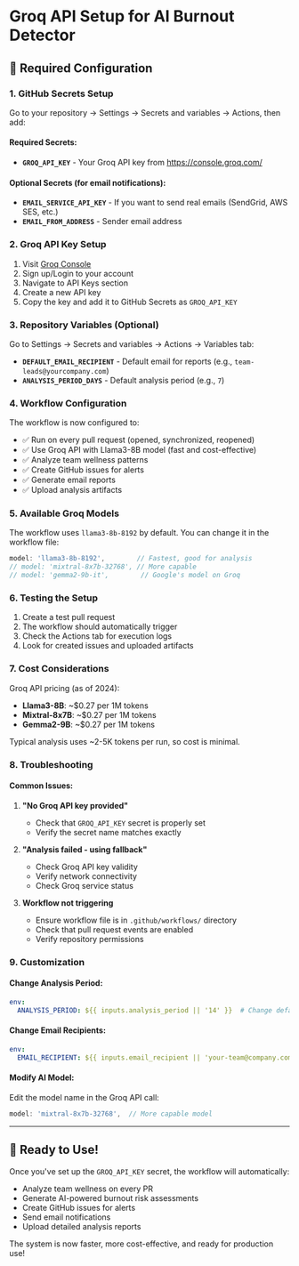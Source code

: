 # Groq API Setup for AI Burnout Detector

## 🔧 Required Configuration

### 1. GitHub Secrets Setup
 
Go to your repository → Settings → Secrets and variables → Actions, then add:

#### Required Secrets:
- **`GROQ_API_KEY`** - Your Groq API key from https://console.groq.com/

#### Optional Secrets (for email notifications):
- **`EMAIL_SERVICE_API_KEY`** - If you want to send real emails (SendGrid, AWS SES, etc.)
- **`EMAIL_FROM_ADDRESS`** - Sender email address
 
### 2. Groq API Key Setup

1. Visit [Groq Console](https://console.groq.com/)
2. Sign up/Login to your account
3. Navigate to API Keys section
4. Create a new API key
5. Copy the key and add it to GitHub Secrets as `GROQ_API_KEY`

### 3. Repository Variables (Optional)

Go to Settings → Secrets and variables → Actions → Variables tab:

- **`DEFAULT_EMAIL_RECIPIENT`** - Default email for reports (e.g., `team-leads@yourcompany.com`)
- **`ANALYSIS_PERIOD_DAYS`** - Default analysis period (e.g., `7`)

### 4. Workflow Configuration

The workflow is now configured to:

- ✅ Run on every pull request (opened, synchronized, reopened)
- ✅ Use Groq API with Llama3-8B model (fast and cost-effective)
- ✅ Analyze team wellness patterns
- ✅ Create GitHub issues for alerts
- ✅ Generate email reports
- ✅ Upload analysis artifacts

### 5. Available Groq Models

The workflow uses `llama3-8b-8192` by default. You can change it in the workflow file:

```javascript
model: 'llama3-8b-8192',        // Fastest, good for analysis
// model: 'mixtral-8x7b-32768', // More capable
// model: 'gemma2-9b-it',        // Google's model on Groq
```

### 6. Testing the Setup

1. Create a test pull request
2. The workflow should automatically trigger
3. Check the Actions tab for execution logs
4. Look for created issues and uploaded artifacts

### 7. Cost Considerations

Groq API pricing (as of 2024):
- **Llama3-8B**: ~$0.27 per 1M tokens
- **Mixtral-8x7B**: ~$0.27 per 1M tokens  
- **Gemma2-9B**: ~$0.27 per 1M tokens

Typical analysis uses ~2-5K tokens per run, so cost is minimal.

### 8. Troubleshooting

#### Common Issues:

1. **"No Groq API key provided"**
   - Check that `GROQ_API_KEY` secret is properly set
   - Verify the secret name matches exactly

2. **"Analysis failed - using fallback"**
   - Check Groq API key validity
   - Verify network connectivity
   - Check Groq service status

3. **Workflow not triggering**
   - Ensure workflow file is in `.github/workflows/` directory
   - Check that pull request events are enabled
   - Verify repository permissions

### 9. Customization

#### Change Analysis Period:
```yaml
env:
  ANALYSIS_PERIOD: ${{ inputs.analysis_period || '14' }}  # Change default from 7 to 14 days
```

#### Change Email Recipients:
```yaml
env:
  EMAIL_RECIPIENT: ${{ inputs.email_recipient || 'your-team@company.com' }}
```

#### Modify AI Model:
Edit the model name in the Groq API call:
```javascript
model: 'mixtral-8x7b-32768',  // More capable model
```

---

## 🚀 Ready to Use!

Once you've set up the `GROQ_API_KEY` secret, the workflow will automatically:
- Analyze team wellness on every PR
- Generate AI-powered burnout risk assessments
- Create GitHub issues for alerts
- Send email notifications
- Upload detailed analysis reports

The system is now faster, more cost-effective, and ready for production use!

